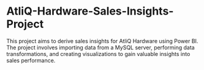 # AtliQ-Hardware-Sales-Insights-Project
This project aims to derive sales insights for AtliQ Hardware using Power BI. The project involves importing data from a MySQL server, performing data transformations, and creating visualizations to gain valuable insights into sales performance.
